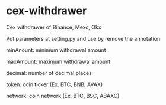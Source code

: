 # cex-withdrawer
Cex withdrawer of Binance, Mexc, Okx

Put parameters at setting.py and use by remove the annotation

minAnount: minimum withdrawal amount

maxAmount: maximum withdrawal amount

decimal: number of decimal places

token: coin ticker (Ex. BTC, BNB, AVAX)

network: coin network (Ex. BTC, BSC, ABAXC)

